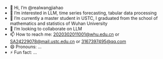 - 👋 Hi, I’m @realwangjiahao
- 👀 I’m interested in LLM, time series forecasting, tabular data processing
- 🌱 I’m currently a master student in USTC, I graduated from the school of mathematics and statistics of Wuhan University 
- 💞️ I’m looking to collaborate on LLM
- 📫 How to reach me: 2020302011001@whu.edu.cn or SA24229078@mail.ustc.edu.cn or 3167397495@qq.com
- 😄 Pronouns: ...
- ⚡ Fun fact: ...

<!---
realwangjiahao/realwangjiahao is a ✨ special ✨ repository because its `README.md` (this file) appears on your GitHub profile.
You can click the Preview link to take a look at your changes.
--->
